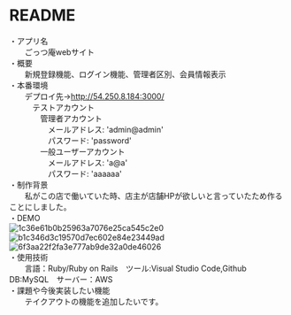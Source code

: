 # README
・アプリ名  
　　ごっつ庵webサイト  
・概要  
　　新規登録機能、ログイン機能、管理者区別、会員情報表示  
・本番環境  
　　デプロイ先→http://54.250.8.184:3000/  
　　　テストアカウント  
　　　　管理者アカウント  
　　　　　メールアドレス: 'admin@admin'  
　　　　　パスワード: 'password'  
　　　　一般ユーザーアカウント  
　　　　　メールアドレス: 'a@a'  
　　　　　パスワード: 'aaaaaa'  
・制作背景  
　　私がこの店で働いていた時、店主が店舗HPが欲しいと言っていたため作ることにしました。  
・DEMO  
![1c36e61b0b25963a7076e25ca545c2e0](https://user-images.githubusercontent.com/58731446/84861294-b02f2f80-b0ab-11ea-88e2-a0b11e3ca456.jpg)  
![b1c346d3c19570d7ec602e84e23449ad](https://user-images.githubusercontent.com/58731446/84861812-ddc8a880-b0ac-11ea-986e-63073a73b190.jpg)  
![6f3aa22f2fa3e777ab9de32a0de46026](https://user-images.githubusercontent.com/58731446/84861396-e66caf00-b0ab-11ea-94c7-c8b4193c181e.jpg)  
・使用技術  
　　言語：Ruby/Ruby on Rails　ツール:Visual Studio Code,Github　DB:MySQL　サーバー：AWS  
・課題や今後実装したい機能  
　　テイクアウトの機能を追加したいです。  
